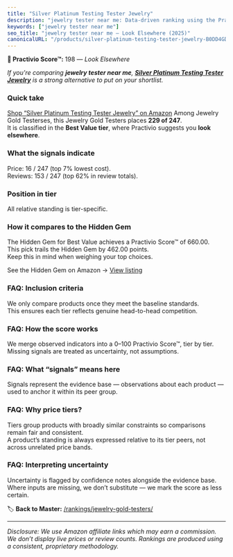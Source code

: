 ```yaml
---
title: "Silver Platinum Testing Tester Jewelry"
description: "jewelry tester near me: Data-driven ranking using the Practivio Score™. Positioned by quality, value, demand, findability, momentum."
keywords: ["jewelry tester near me"]
seo_title: "jewelry tester near me — Look Elsewhere (2025)"
canonicalURL: "/products/silver-platinum-testing-tester-jewelry-B0DD4GD6TR/"
---
```


**🚫 Practivio Score™:** 198 — _Look Elsewhere_


*If you're comparing **jewelry tester near me**, **[Silver Platinum Testing Tester Jewelry](https://www.amazon.com/dp/B0DD4GD6TR?tag=practivio-20)** is a strong alternative to put on your shortlist.*
### Quick take
[Shop “Silver Platinum Testing Tester Jewelry” on Amazon](https://www.amazon.com/dp/B0DD4GD6TR?tag=practivio-20)
Among Jewelry Gold Testerses, this Jewelry Gold Testers places **229 of 247**.  
It is classified in the **Best Value tier**, where Practivio suggests you **look elsewhere**.

### What the signals indicate
Price: 16 / 247 (top 7% lowest cost).  
Reviews: 153 / 247 (top 62% in review totals).  

### Position in tier
All relative standing is tier-specific.

### How it compares to the Hidden Gem
The Hidden Gem for Best Value achieves a Practivio Score™ of 660.00.  
This pick trails the Hidden Gem by 462.00 points.  
Keep this in mind when weighing your top choices.  

See the Hidden Gem on Amazon → [View listing](https://www.amazon.com/dp/B0CHKLZ7PJ?tag=practivio-20)

### FAQ: Inclusion criteria
We only compare products once they meet the baseline standards.  
This ensures each tier reflects genuine head-to-head competition.

### FAQ: How the score works
We merge observed indicators into a 0–100 Practivio Score™, tier by tier.  
Missing signals are treated as uncertainty, not assumptions.

### FAQ: What “signals” means here
Signals represent the evidence base — observations about each product — used to anchor it within its peer group.

### FAQ: Why price tiers?
Tiers group products with broadly similar constraints so comparisons remain fair and consistent.  
A product’s standing is always expressed relative to its tier peers, not across unrelated price bands.

### FAQ: Interpreting uncertainty
Uncertainty is flagged by confidence notes alongside the evidence base.  
Where inputs are missing, we don’t substitute — we mark the score as less certain.


🏷️ **Back to Master:** [/rankings/jewelry-gold-testers/](/rankings/jewelry-gold-testers/)

---
_Disclosure: We use Amazon affiliate links which may earn a commission. We don’t display live prices or review counts. Rankings are produced using a consistent, proprietary methodology._
